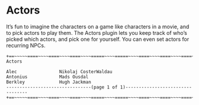 Actors
=============

It’s fun to imagine the characters on a game like characters in a movie, and to pick actors to play them. The Actors plugin lets you keep track of who’s picked which actors, and pick one for yourself. You can even set actors for recurring NPCs.

    +==~~~~~====~~~~====~~~~====~~~~=====~~~~=====~~~~====~~~~====~~~~====~~~~~==+
    Actors
    
    Alec                Nikolaj CosterWaldau 
    Antonius            Mads Ousdal          
    Berkley             Hugh Jackman  
    --------------------------------(page 1 of 1)---------------------------------
    +==~~~~~====~~~~====~~~~====~~~~=====~~~~=====~~~~====~~~~====~~~~====~~~~~==+
